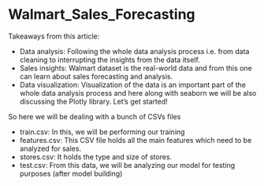 # Walmart_Sales_Forecasting
Takeaways from this article:
- Data analysis: Following the whole data analysis process i.e. from data cleaning to interrupting the insights from the data itself.
- Sales insights: Walmart dataset is the real-world data and from this one can learn about sales forecasting and analysis.
- Data visualization: Visualization of the data is an important part of the whole data analysis process and here along with seaborn we will be also discussing the Plotly library. Let’s get started!

So here we will be dealing with a bunch of CSVs files
- train.csv: In this, we will be performing our training
- features.csv: This CSV file holds all the main features which need to be analyzed for sales.
- stores.csv: It holds the type and size of stores.
- test.csv: From this data, we will be analyzing our model for testing purposes (after model building)
